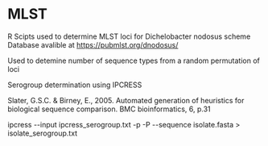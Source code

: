 # MLST
R Scipts used to determine MLST loci for Dichelobacter nodosus scheme
Database avalible at https://pubmlst.org/dnodosus/

Used to detemine number of sequence types from a random permutation of loci

Serogroup determination using IPCRESS

Slater, G.S.C. & Birney, E., 2005. Automated generation of heuristics for biological sequence comparison. BMC bioinformatics, 6, p.31

ipcress --input ipcress_serogroup.txt -p -P --sequence isolate.fasta > isolate_serogroup.txt
